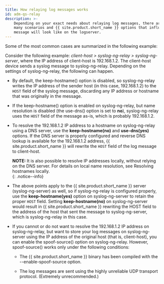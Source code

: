 ```yaml
---
title: How relaying log messages works
id: adm-qs-relay
description: >-
    Depending on your exact needs about relaying log messages, there are
    many scenarios and {{ site.product.short_name }} options that influence how the log
    message will look like on the logserver. 
---
```


Some of the most common cases are summarized in the following example:

Consider the following example: *client-host \> syslog-ng-relay \>
syslog-ng-server*, where the IP address of client-host is 192.168.1.2.
The client-host device sends a syslog message to syslog-ng-relay.
Depending on the settings of syslog-ng-relay, the following can happen.

- By default, the keep-hostname() option is disabled, so
    syslog-ng-relay writes the IP address of the sender host (in this
    case, 192.168.1.2) to the `HOST` field of the syslog message,
    discarding any IP address or hostname that was originally in the
    message.

- If the keep-hostname() option is enabled on syslog-ng-relay, but
    name resolution is disabled (the use-dns() option is set to **no**),
    syslog-ng-relay uses the `HOST` field of the message as-is, which is
    probably 192.168.1.2.

- To resolve the 192.168.1.2 IP address to a hostname on
    syslog-ng-relay using a DNS server, use the **keep-hostname(no)**
    and **use-dns(yes)** options. If the DNS server is properly
    configured and reverse DNS lookup is available for the 192.168.1.2
    address, {{ site.product.short_name }} will rewrite the `HOST` field of the log
    message to client-host.

    **NOTE:** It is also possible to resolve IP addresses locally, without
    relying on the DNS server. For details on local name resolution, see
    Resolving hostnames locally.  
    {: .notice--info}

- The above points apply to the {{ site.product.short_name }} server
    (syslog-ng-server) as well, so if syslog-ng-relay is configured
    properly, use the **keep-hostname(yes)** option on syslog-ng-server
    to retain the proper `HOST` field. Setting **keep-hostname(no)** on
    syslog-ng-server would result in {{ site.product.short_name }} rewriting the HOST
    field to the address of the host that sent the message to
    syslog-ng-server, which is syslog-ng-relay in this case.

- If you cannot or do not want to resolve the 192.168.1.2 IP address
    on syslog-ng-relay, but want to store your log messages on
    syslog-ng-server using the IP address of the original host (that is,
    client-host), you can enable the spoof-source() option on
    syslog-ng-relay. However, spoof-source() works only under the
    following conditions:

  - The {{ site.product.short_name }} binary has been compiled with the
        \--enable-spoof-source option.

  - The log messages are sent using the highly unreliable UDP
        transport protocol. (Extremely unrecommended.)
